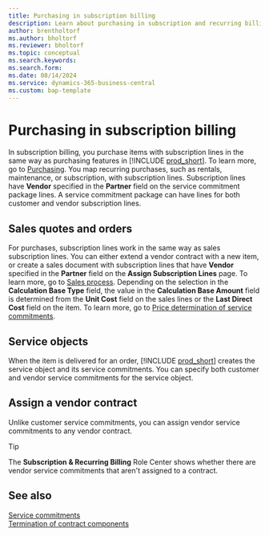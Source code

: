 ```yaml
---
title: Purchasing in subscription billing
description: Learn about purchasing in subscription and recurring billing.
author: brentholtorf
ms.author: bholtorf
ms.reviewer: bholtorf
ms.topic: conceptual
ms.search.keywords: 
ms.search.form: 
ms.date: 08/14/2024
ms.service: dynamics-365-business-central
ms.custom: bap-template
---
```


# Purchasing in subscription billing

In subscription billing, you purchase items with subscription lines in the same way as purchasing features in [!INCLUDE [prod_short](../includes/prod_short.md)]. To learn more, go to [Purchasing](../purchasing-manage-purchasing.md). You map recurring purchases, such as rentals, maintenance, or subscription, with subscription lines. Subscription lines have **Vendor** specified in the **Partner** field on the service commitment package lines. A service commitment package can have lines for both customer and vendor subscription lines.

## Sales quotes and orders

For purchases, subscription lines work in the same way as sales subscription lines. You can either extend a vendor contract with a new item, or create a sales document with subscription lines that have **Vendor** specified in the **Partner** field on the **Assign Subscription Lines** page. To learn more, go to [Sales process](sales/sales-service-commitments.md). Depending on the selection in the **Calculation Base Type** field, the value in the **Calculation Base Amount** field is determined from the **Unit Cost** field on the sales lines or the **Last Direct Cost** field on the item. To learn more, go to [Price determination of service commitments](sales/price-calculation.md).

## Service objects

When the item is delivered for an order, [!INCLUDE [prod_short](../includes/prod_short.md)] creates the service object and its service commitments. You can specify both customer and vendor service commitments for the service object.

## Assign a vendor contract

Unlike customer service commitments, you can assign vendor service commitments to any vendor contract.

> [!TIP]
> The **Subscription & Recurring Billing** Role Center shows whether there are vendor service commitments that aren't assigned to a contract.

## See also

[Service commitments](masterdata/service-commitments.md)  
[Termination of contract components](working-with-contracts/service-commitment-cancellation.md)  